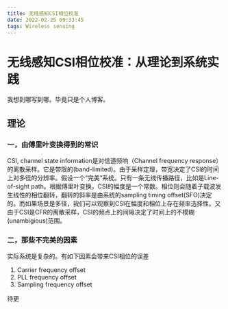 ```yaml
---
title: 无线感知CSI相位校准
date: 2022-02-25 09:33:45
tags: Wireless sensing
---
```

# 无线感知CSI相位校准：从理论到系统实践
我想到哪写到哪。毕竟只是个人博客。
## 理论
### 一，由傅里叶变换得到的常识
CSI, channel state information是对信道频响（Channel frequency response）的离散采样。它是带限的(band-limited)。由于采样定理，带宽决定了CSI的时间上对多径的分辨率。假设一个“完美”系统。只有一条无线传播路径，比如是Line-of-sight path。根据傅里叶变换，CSI的幅度是一个常数。相位则会随着子载波发生线性的相位翻转，翻转的斜率是由系统的sampling timing offset(SFO)决定的。而如果场景是多径，我们可以观察到CSI在幅度和相位上存在频率选择性。又由于CSI是CFR的离散采样，CSI的频点上的间隔决定了时间上的不模糊(unambigious)范围。

### 二，那些不完美的因素
实际系统是复杂的。有如下因素会带来CSI相位的误差
1. Carrier frequency offset
2. PLL frequency offset
3. Sampling frequency offset

待更
